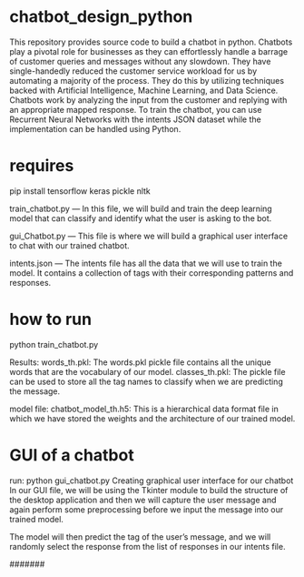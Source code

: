 # chatbot_design_python

This repository provides source code to build a chatbot in python.
Chatbots play a pivotal role for businesses as they can effortlessly handle a barrage of customer queries and messages without any slowdown. 
They have single-handedly reduced the customer service workload for us by automating a majority of the process. 
They do this by utilizing techniques backed with Artificial Intelligence, Machine Learning, and Data Science.
Chatbots work by analyzing the input from the customer and replying with an appropriate mapped response. 
To train the chatbot, you can use Recurrent Neural Networks with the intents JSON dataset while the implementation can be handled using Python. 

# requires
pip install tensorflow keras pickle nltk

train_chatbot.py — In this file, we will build and train the deep learning model that can classify and identify what the user is asking to the bot.

gui_Chatbot.py — This file is where we will build a graphical user interface to chat with our trained chatbot.

intents.json — The intents file has all the data that we will use to train the model. It contains a collection of tags with their corresponding patterns and responses.

# how to run
python train_chatbot.py

Results:
words_th.pkl: The words.pkl pickle file contains all the unique words that are the vocabulary of our model.
classes_th.pkl: The pickle file can be used to store all the tag names to classify when we are predicting the message.

model file: chatbot_model_th.h5: This is a hierarchical data format file in which we have stored the weights and the architecture of our trained model.

# GUI of a chatbot
run: python gui_chatbot.py
Creating graphical user interface for our chatbot
In our GUI file, we will be using the Tkinter module to build the structure of the desktop application and then we will capture the user message and again perform some preprocessing before we input the message into our trained model.

The model will then predict the tag of the user’s message, and we will randomly select the response from the list of responses in our intents file.

#######
